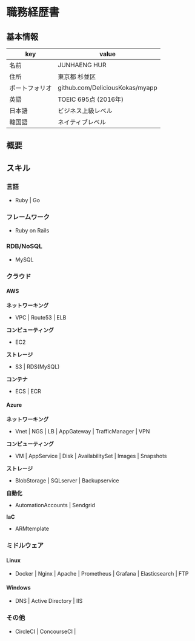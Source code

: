 # 職務経歴書

## 基本情報

|key|value|
|---|-----|
|名前|JUNHAENG HUR|
|住所|東京都 杉並区|
|ポートフォリオ|github.com/DeliciousKokas/myapp|
|英語|TOEIC 695点 (2016年)|
|日本語|ビジネス上級レベル|
|韓国語|ネイティブレベル|

## 概要


## スキル

### 言語
- Ruby | Go

### フレームワーク
- Ruby on Rails

### RDB/NoSQL
- MySQL

### クラウド
#### AWS
**ネットワーキング**  
- VPC | Route53 | ELB

**コンピューティング**  
- EC2 

**ストレージ**  
- S3 | RDS(MySQL)

**コンテナ**  
- ECS | ECR

#### Azure
**ネットワーキング**  
- Vnet | NGS | LB | AppGateway | TrafficManager | VPN

**コンピューティング**  
- VM | AppService | Disk | AvailabilitySet | Images | Snapshots 

**ストレージ**  
- BlobStorage | SQLserver | Backupservice

**自動化**
- AutomationAccounts | Sendgrid

**IaC**
- ARMtemplate

### ミドルウェア
#### Linux
- Docker | Nginx | Apache | Prometheus | Grafana | Elasticsearch | FTP

#### Windows  
- DNS | Active Directory | IIS

### その他
- CircleCI | ConcourseCI |

